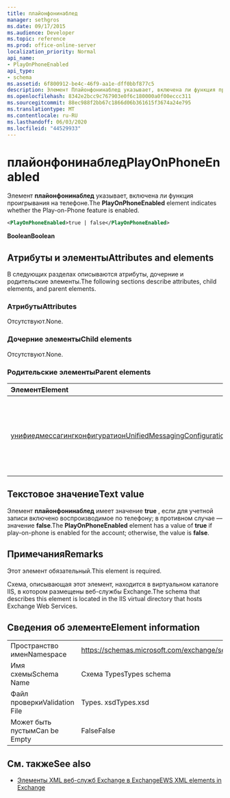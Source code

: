 ```yaml
---
title: плайонфонинаблед
manager: sethgros
ms.date: 09/17/2015
ms.audience: Developer
ms.topic: reference
ms.prod: office-online-server
localization_priority: Normal
api_name:
- PlayOnPhoneEnabled
api_type:
- schema
ms.assetid: 6f800912-be4c-46f9-aa1e-dff0bbf877c5
description: Элемент Плайонфонинаблед указывает, включена ли функция проигрывания на телефоне.
ms.openlocfilehash: 8342e2bcc9c767903e0f6c180000a0f00eccc311
ms.sourcegitcommit: 88ec988f2bb67c1866d06b361615f3674a24e795
ms.translationtype: MT
ms.contentlocale: ru-RU
ms.lasthandoff: 06/03/2020
ms.locfileid: "44529933"
---
```

# <a name="playonphoneenabled"></a><span data-ttu-id="e7b51-103">плайонфонинаблед</span><span class="sxs-lookup"><span data-stu-id="e7b51-103">PlayOnPhoneEnabled</span></span>

<span data-ttu-id="e7b51-104">Элемент **плайонфонинаблед** указывает, включена ли функция проигрывания на телефоне.</span><span class="sxs-lookup"><span data-stu-id="e7b51-104">The **PlayOnPhoneEnabled** element indicates whether the Play-on-Phone feature is enabled.</span></span> 
  
```XML
<PlayOnPhoneEnabled>true | false</PlayOnPhoneEnabled>
```

 <span data-ttu-id="e7b51-105">**Boolean**</span><span class="sxs-lookup"><span data-stu-id="e7b51-105">**Boolean**</span></span>
## <a name="attributes-and-elements"></a><span data-ttu-id="e7b51-106">Атрибуты и элементы</span><span class="sxs-lookup"><span data-stu-id="e7b51-106">Attributes and elements</span></span>

<span data-ttu-id="e7b51-107">В следующих разделах описываются атрибуты, дочерние и родительские элементы.</span><span class="sxs-lookup"><span data-stu-id="e7b51-107">The following sections describe attributes, child elements, and parent elements.</span></span>
  
### <a name="attributes"></a><span data-ttu-id="e7b51-108">Атрибуты</span><span class="sxs-lookup"><span data-stu-id="e7b51-108">Attributes</span></span>

<span data-ttu-id="e7b51-109">Отсутствуют.</span><span class="sxs-lookup"><span data-stu-id="e7b51-109">None.</span></span>
  
### <a name="child-elements"></a><span data-ttu-id="e7b51-110">Дочерние элементы</span><span class="sxs-lookup"><span data-stu-id="e7b51-110">Child elements</span></span>

<span data-ttu-id="e7b51-111">Отсутствуют.</span><span class="sxs-lookup"><span data-stu-id="e7b51-111">None.</span></span>
  
### <a name="parent-elements"></a><span data-ttu-id="e7b51-112">Родительские элементы</span><span class="sxs-lookup"><span data-stu-id="e7b51-112">Parent elements</span></span>

|<span data-ttu-id="e7b51-113">**Элемент**</span><span class="sxs-lookup"><span data-stu-id="e7b51-113">**Element**</span></span>|<span data-ttu-id="e7b51-114">**Описание**</span><span class="sxs-lookup"><span data-stu-id="e7b51-114">**Description**</span></span>|
|:-----|:-----|
|[<span data-ttu-id="e7b51-115">унифиедмессагингконфигуратион</span><span class="sxs-lookup"><span data-stu-id="e7b51-115">UnifiedMessagingConfiguration</span></span>](unifiedmessagingconfiguration.md) <br/> |<span data-ttu-id="e7b51-116">Содержит сведения о конфигурации для службы единой системы обмена сообщениями.</span><span class="sxs-lookup"><span data-stu-id="e7b51-116">Contains configuration information for the Unified Messaging service.</span></span>  <br/> |
   
## <a name="text-value"></a><span data-ttu-id="e7b51-117">Текстовое значение</span><span class="sxs-lookup"><span data-stu-id="e7b51-117">Text value</span></span>

<span data-ttu-id="e7b51-118">Элемент **плайонфонинаблед** имеет значение **true** , если для учетной записи включено воспроизводимое по телефону; в противном случае — значение **false**.</span><span class="sxs-lookup"><span data-stu-id="e7b51-118">The **PlayOnPhoneEnabled** element has a value of **true** if play-on-phone is enabled for the account; otherwise, the value is **false**.</span></span>
  
## <a name="remarks"></a><span data-ttu-id="e7b51-119">Примечания</span><span class="sxs-lookup"><span data-stu-id="e7b51-119">Remarks</span></span>

<span data-ttu-id="e7b51-120">Этот элемент обязательный.</span><span class="sxs-lookup"><span data-stu-id="e7b51-120">This element is required.</span></span>
  
<span data-ttu-id="e7b51-121">Схема, описывающая этот элемент, находится в виртуальном каталоге IIS, в котором размещены веб-службы Exchange.</span><span class="sxs-lookup"><span data-stu-id="e7b51-121">The schema that describes this element is located in the IIS virtual directory that hosts Exchange Web Services.</span></span>
  
## <a name="element-information"></a><span data-ttu-id="e7b51-122">Сведения об элементе</span><span class="sxs-lookup"><span data-stu-id="e7b51-122">Element information</span></span>

|||
|:-----|:-----|
|<span data-ttu-id="e7b51-123">Пространство имен</span><span class="sxs-lookup"><span data-stu-id="e7b51-123">Namespace</span></span>  <br/> |https://schemas.microsoft.com/exchange/services/2006/types  <br/> |
|<span data-ttu-id="e7b51-124">Имя схемы</span><span class="sxs-lookup"><span data-stu-id="e7b51-124">Schema Name</span></span>  <br/> |<span data-ttu-id="e7b51-125">Схема Types</span><span class="sxs-lookup"><span data-stu-id="e7b51-125">Types schema</span></span>  <br/> |
|<span data-ttu-id="e7b51-126">Файл проверки</span><span class="sxs-lookup"><span data-stu-id="e7b51-126">Validation File</span></span>  <br/> |<span data-ttu-id="e7b51-127">Types. xsd</span><span class="sxs-lookup"><span data-stu-id="e7b51-127">Types.xsd</span></span>  <br/> |
|<span data-ttu-id="e7b51-128">Может быть пустым</span><span class="sxs-lookup"><span data-stu-id="e7b51-128">Can be Empty</span></span>  <br/> |<span data-ttu-id="e7b51-129">False</span><span class="sxs-lookup"><span data-stu-id="e7b51-129">False</span></span>  <br/> |
   
## <a name="see-also"></a><span data-ttu-id="e7b51-130">См. также</span><span class="sxs-lookup"><span data-stu-id="e7b51-130">See also</span></span>



- [<span data-ttu-id="e7b51-131">Элементы XML веб-служб Exchange в Exchange</span><span class="sxs-lookup"><span data-stu-id="e7b51-131">EWS XML elements in Exchange</span></span>](ews-xml-elements-in-exchange.md)

